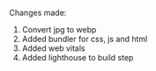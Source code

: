 
Changes made:

1. Convert jpg to webp
2. Added bundler for css, js and html
3. Added web vitals
4. Added lighthouse to build step
